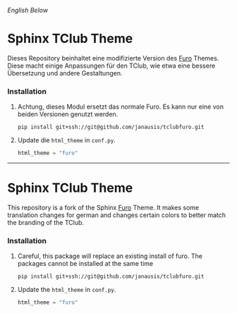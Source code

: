 *English Below*

# Sphinx TClub Theme
Dieses Repository beinhaltet eine modifizierte Version des <a href="https://github.com/pradyunsg/furo">Furo</a> Themes.
Diese macht einige Anpassungen für den TClub, wie etwa eine bessere Übersetzung und andere Gestaltungen.

### Installation
1. Achtung, dieses Modul ersetzt das normale Furo. Es kann nur eine von beiden Versionen genutzt werden.

   ```text
   pip install git+ssh://git@github.com/janausis/tclubfuro.git
   ```

3. Update die `html_theme` in `conf.py`.

   ```py
   html_theme = "furo"
   ```


----------------------------------------------------------------------------------

# Sphinx TClub Theme
This repository is a fork of the Sphinx <a href="https://github.com/pradyunsg/furo">Furo</a> Theme.
It makes some translation changes for german and changes certain colors to better match the branding of the TClub.

### Installation
1. Careful, this package will replace an existing install of furo. The packages cannot be installed at the same time

   ```text
   pip install git+ssh://git@github.com/janausis/tclubfuro.git
   ```

3. Update the `html_theme` in `conf.py`.

   ```py
   html_theme = "furo"
   ```

